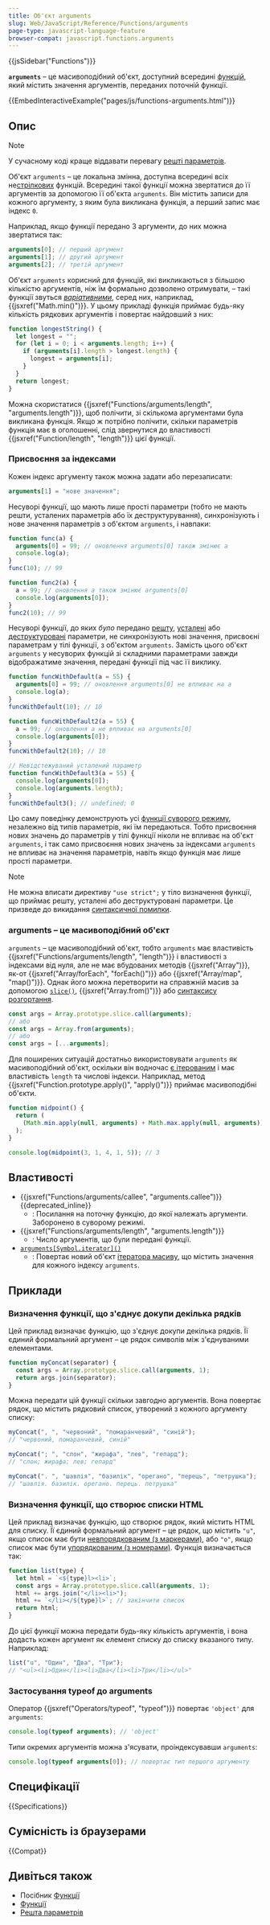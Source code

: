 ```yaml
---
title: Об'єкт arguments
slug: Web/JavaScript/Reference/Functions/arguments
page-type: javascript-language-feature
browser-compat: javascript.functions.arguments
---
```


{{jsSidebar("Functions")}}

**`arguments`** – це масивоподібний об'єкт, доступний всередині [функцій](/uk/docs/Web/JavaScript/Guide/Functions), який містить значення аргументів, переданих поточній функції.

{{EmbedInteractiveExample("pages/js/functions-arguments.html")}}

## Опис

> [!NOTE]
> У сучасному коді краще віддавати перевагу [решті параметрів](/uk/docs/Web/JavaScript/Reference/Functions/rest_parameters).

Об'єкт `arguments` – це локальна змінна, доступна всередині всіх не[стрілкових](/uk/docs/Web/JavaScript/Reference/Functions/Arrow_functions) функцій. Всередині такої функції можна звертатися до її аргументів за допомогою її об'єкта `arguments`. Він містить записи для кожного аргументу, з яким була викликана функція, а перший запис має індекс `0`.

Наприклад, якщо функції передано 3 аргументи, до них можна звертатися так:

```js
arguments[0]; // перший аргумент
arguments[1]; // другий аргумент
arguments[2]; // третій аргумент
```

Об'єкт `arguments` корисний для функцій, які викликаються з більшою кількістю аргументів, ніж їм формально дозволено отримувати, – такі функції звуться [_варіативними_](https://uk.wikipedia.org/wiki/%D0%92%D0%B0%D1%80%D1%96%D0%B0%D1%82%D0%B8%D0%B2%D0%BD%D0%B0_%D1%84%D1%83%D0%BD%D0%BA%D1%86%D1%96%D1%8F), серед них, наприклад, {{jsxref("Math.min()")}}. У цьому прикладі функція приймає будь-яку кількість рядкових аргументів і повертає найдовший з них:

```js
function longestString() {
  let longest = "";
  for (let i = 0; i < arguments.length; i++) {
    if (arguments[i].length > longest.length) {
      longest = arguments[i];
    }
  }
  return longest;
}
```

Можна скористатися {{jsxref("Functions/arguments/length", "arguments.length")}}, щоб полічити, зі скількома аргументами була викликана функція. Якщо ж потрібно полічити, скільки параметрів функція має в оголошенні, слід звернутися до властивості {{jsxref("Function/length", "length")}} цієї функції.

### Присвоєння за індексами

Кожен індекс аргументу також можна задати або перезаписати:

```js
arguments[1] = "нове значення";
```

Несуворі функції, що мають лише прості параметри (тобто не мають решти, усталених параметрів або їх деструктурування), синхронізують і нове значення параметрів з об'єктом `arguments`, і навпаки:

```js
function func(a) {
  arguments[0] = 99; // оновлення arguments[0] також змінює a
  console.log(a);
}
func(10); // 99

function func2(a) {
  a = 99; // оновлення a також змінює arguments[0]
  console.log(arguments[0]);
}
func2(10); // 99
```

Несуворі функції, до яких _було_ передано [решту](/uk/docs/Web/JavaScript/Reference/Functions/rest_parameters), [усталені](/uk/docs/Web/JavaScript/Reference/Functions/Default_parameters) або [деструктуровані](/uk/docs/Web/JavaScript/Reference/Operators/Destructuring_assignment) параметри, не синхронізують нові значення, присвоєні параметрам у тілі функції, з об'єктом `arguments`. Замість цього об'єкт `arguments` у несуворих функцій зі складними параметрами завжди відображатиме значення, передані функції під час її виклику.

```js
function funcWithDefault(a = 55) {
  arguments[0] = 99; // оновлення arguments[0] не впливає на a
  console.log(a);
}
funcWithDefault(10); // 10

function funcWithDefault2(a = 55) {
  a = 99; // оновлення a не впливає на arguments[0]
  console.log(arguments[0]);
}
funcWithDefault2(10); // 10

// Невідстежуваний усталений параметр
function funcWithDefault3(a = 55) {
  console.log(arguments[0]);
  console.log(arguments.length);
}
funcWithDefault3(); // undefined; 0
```

Цю саму поведінку демонструють усі [функції суворого режиму](/uk/docs/Web/JavaScript/Reference/Strict_mode#sproshchennia-eval-i-arguments), незалежно від типів параметрів, які їм передаються. Тобто присвоєння нових значень до параметрів у тілі функції ніколи не впливає на об'єкт `arguments`, і так само присвоєння нових значень за індексами `arguments` не впливає на значення параметрів, навіть якщо функція має лише прості параметри.

> [!NOTE]
> Не можна вписати директиву `"use strict";` у тіло визначення функції, що приймає решту, усталені або деструктуровані параметри. Це призведе до викидання [синтаксичної помилки](/uk/docs/Web/JavaScript/Reference/Errors/Strict_non_simple_params).

### arguments – це масивоподібний об'єкт

`arguments` – це масивоподібний об'єкт, тобто `arguments` має властивість {{jsxref("Functions/arguments/length", "length")}} і властивості з індексами від нуля, але не має вбудованих методів {{jsxref("Array")}}, як-от {{jsxref("Array/forEach", "forEach()")}} або {{jsxref("Array/map", "map()")}}. Однак його можна перетворити на справжній масив за допомогою [`slice()`](/uk/docs/Web/JavaScript/Reference/Global_Objects/Array/slice), {{jsxref("Array.from()")}} або [синтаксису розгортання](/uk/docs/Web/JavaScript/Reference/Operators/Spread_syntax).

```js
const args = Array.prototype.slice.call(arguments);
// або
const args = Array.from(arguments);
// або
const args = [...arguments];
```

Для поширених ситуацій достатньо використовувати `arguments` як масивоподібний об'єкт, оскільки він водночас [є ітерованим](/uk/docs/Web/JavaScript/Reference/Functions/arguments/Symbol.iterator) і має властивість `length` та числові індекси. Наприклад, метод {{jsxref("Function.prototype.apply()", "apply()")}} приймає масивоподібні об'єкти.

```js
function midpoint() {
  return (
    (Math.min.apply(null, arguments) + Math.max.apply(null, arguments)) / 2
  );
}

console.log(midpoint(3, 1, 4, 1, 5)); // 3
```

## Властивості

- {{jsxref("Functions/arguments/callee", "arguments.callee")}} {{deprecated_inline}}
  - : Посилання на поточну функцію, до якої належать аргументи. Заборонено в суворому режимі.
- {{jsxref("Functions/arguments/length", "arguments.length")}}
  - : Число аргументів, що були передані функції.
- [`arguments[Symbol.iterator]()`](/uk/docs/Web/JavaScript/Reference/Functions/arguments/Symbol.iterator)
  - : Повертає новий об'єкт [ітератора масиву](/uk/docs/Web/JavaScript/Reference/Global_Objects/Array/Symbol.iterator), що містить значення для кожного індексу `arguments`.

## Приклади

### Визначення функції, що з'єднує докупи декілька рядків

Цей приклад визначає функцію, що з'єднує докупи декілька рядків. Її єдиний формальний аргумент – це рядок символів між з'єднуваними елементами.

```js
function myConcat(separator) {
  const args = Array.prototype.slice.call(arguments, 1);
  return args.join(separator);
}
```

Можна передати цій функції скільки завгодно аргументів. Вона повертає рядок, що містить рядковий список, утворений з кожного аргументу списку:

```js
myConcat(", ", "червоний", "помаранчевий", "синій");
// "червоний, помаранчевий, синій"

myConcat("; ", "слон", "жирафа", "лев", "гепард");
// "слон; жирафа; лев; гепард"

myConcat(". ", "шавлія", "базилік", "орегано", "перець", "петрушка");
// "шавлія. базилік. орегано. перець. петрушка"
```

### Визначення функції, що створює списки HTML

Цей приклад визначає функцію, що створює рядок, який містить HTML для списку. Її єдиний формальний аргумент – це рядок, що містить `"u"`, якщо список має бути [невпорядкованим (з маркерами)](/uk/docs/Web/HTML/Element/ul), або `"o"`, якщо список має бути [упорядкованим (з номерами)](/uk/docs/Web/HTML/Element/ol). Функція визначається так:

```js
function list(type) {
  let html = `<${type}l><li>`;
  const args = Array.prototype.slice.call(arguments, 1);
  html += args.join("</li><li>");
  html += `</li></${type}l>`; // закінчити список
  return html;
}
```

До цієї функції можна передати будь-яку кількість аргументів, і вона додасть кожен аргумент як елемент списку до списку вказаного типу. Наприклад:

```js
list("u", "Один", "Два", "Три");
// "<ul><li>Один</li><li>Два</li><li>Три</li></ul>"
```

### Застосування typeof до arguments

Оператор {{jsxref("Operators/typeof", "typeof")}} повертає `'object'` для `arguments`:

```js
console.log(typeof arguments); // 'object'
```

Типи окремих аргументів можна з'ясувати, проіндексувавши `arguments`:

```js
console.log(typeof arguments[0]); // повертає тип першого аргументу
```

## Специфікації

{{Specifications}}

## Сумісність із браузерами

{{Compat}}

## Дивіться також

- Посібник [Функції](/uk/docs/Web/JavaScript/Guide/Functions)
- [Функції](/uk/docs/Web/JavaScript/Reference/Functions)
- [Решта параметрів](/uk/docs/Web/JavaScript/Reference/Functions/rest_parameters)
